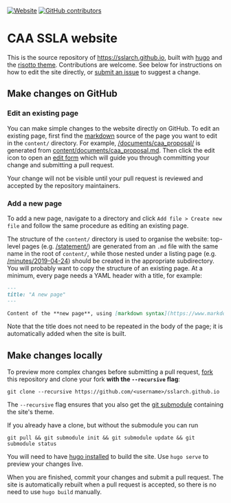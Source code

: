 [![Website](https://img.shields.io/website/https/sslarch.github.io.svg?maxAge=2592000)](https://sslarch.github.io/) [![GitHub contributors](https://img.shields.io/github/contributors/sslarch/sslarch.github.io.svg?maxAge=2592000)](https://github.com/sslarch/sslarch.github.io)

# CAA SSLA website

This is the source repository of <https://sslarch.github.io>, built with [hugo](https://gohugo.io/) and the [risotto theme](https://github.com/joeroe/risotto).
Contributions are welcome.
See below for instructions on how to edit the site directly, or [submit an issue](https://github.com/sslarch/sslarch.github.io/issues) to suggest a change.

## Make changes on GitHub

### Edit an existing page

You can make simple changes to the website directly on GitHub.
To edit an existing page, first find the [markdown](https://www.markdownguide.org/) source of the page you want to edit in the `content/` directory.
For example, [/documents/caa_proposal/](https://sslarch.github.io/documents/caa_proposal/) is generated from [content/documents/caa_proposal.md](https://github.com/joeroe/sslarch.github.io/blob/master/content/documents/caa_proposal.md).
Then click the edit icon to open an [edit form](https://docs.github.com/en/github/managing-files-in-a-repository/editing-files-in-your-repository) which will guide you through committing your change and submitting a pull request.

Your change will not be visible until your pull request is reviewed and accepted by the repository maintainers.

### Add a new page

To add a new page, navigate to a directory and click `Add file > Create new file` and follow the same procedure as editing an existing page.

The structure of the `content/` directory is used to organise the website: top-level pages (e.g. [/statement/](https://sslarch.github.io/statement)) are generated from an `.md` file with the same name in the root of `content/`, while those nested under a listing page (e.g. [/minutes/2019-04-24](https://sslarch.github.io/minutes/2019-04-24/)) should be created in the appropriate subdirectory.
You will probably want to copy the structure of an existing page.
At a minimum, every page needs a YAML header with a title, for example:

```markdown
---
title: "A new page"
---

Content of the **new page**, using [markdown syntax](https://www.markdownguide.org/)
```

Note that the title does not need to be repeated in the body of the page; it is automatically added when the site is built.

## Make changes locally

To preview more complex changes before submitting a pull request, [fork](https://docs.github.com/en/github/getting-started-with-github/fork-a-repo) this repository and clone your fork **with the `--recursive` flag**:

```shell
git clone --recursive https://github.com/<username>/sslarch.github.io
```
The `--recursive` flag ensures that you also get the [git submodule](https://git-scm.com/book/en/v2/Git-Tools-Submodules) containing the site's theme.

If you already have a clone, but without the submodule you can run

```shell
git pull && git submodule init && git submodule update && git submodule status
```

You will need to have [hugo installed](https://gohugo.io/getting-started/installing/) to build the site.
Use `hugo serve` to preview your changes live.

When you are finished, commit your changes and submit a pull request.
The site is automatically rebuilt when a pull request is accepted, so there is no need to use `hugo build` manually.
